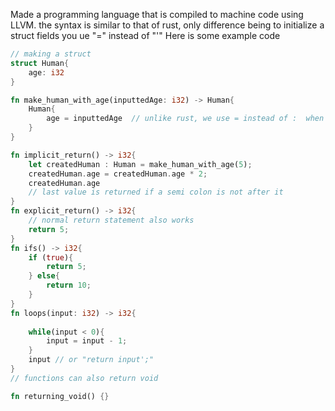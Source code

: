 Made a programming language that is compiled to machine code using LLVM. the syntax is similar to that of rust,
only difference being to initialize a struct fields you ue "=" instead of "'"
Here is some example code
```rust
// making a struct
struct Human{
    age: i32   
}

fn make_human_with_age(inputtedAge: i32) -> Human{
    Human{
        age = inputtedAge  // unlike rust, we use = instead of :  when assigning fields to a struct during construction
    }
}

fn implicit_return() -> i32{
    let createdHuman : Human = make_human_with_age(5);
    createdHuman.age = createdHuman.age * 2;
    createdHuman.age
    // last value is returned if a semi colon is not after it
}
fn explicit_return() -> i32{
    // normal return statement also works
    return 5;
}
fn ifs() -> i32{
    if (true){
        return 5;
    } else{
        return 10;
    }
}
fn loops(input: i32) -> i32{
    
    while(input < 0){
        input = input - 1;
    }
    input // or "return input';"
}
// functions can also return void

fn returning_void() {}
```
